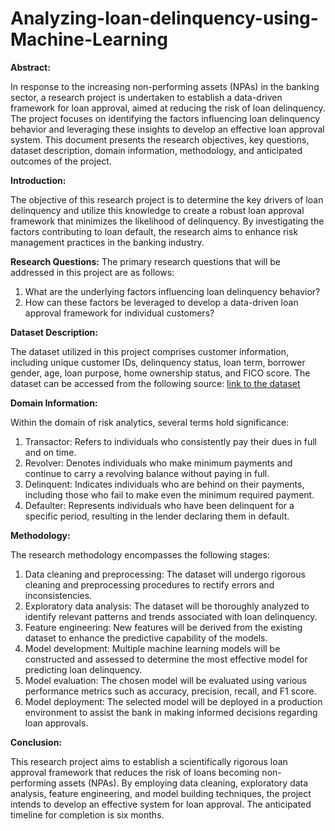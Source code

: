 # Analyzing-loan-delinquency-using-Machine-Learning

**Abstract:**

In response to the increasing non-performing assets (NPAs) in the banking sector, a research project is undertaken to establish a data-driven framework for loan approval, aimed at reducing the risk of loan delinquency. The project focuses on identifying the factors influencing loan delinquency behavior and leveraging these insights to develop an effective loan approval system. This document presents the research objectives, key questions, dataset description, domain information, methodology, and anticipated outcomes of the project.

**Introduction:**

The objective of this research project is to determine the key drivers of loan delinquency and utilize this knowledge to create a robust loan approval framework that minimizes the likelihood of delinquency. By investigating the factors contributing to loan default, the research aims to enhance risk management practices in the banking industry.

**Research Questions:**
The primary research questions that will be addressed in this project are as follows:
1. What are the underlying factors influencing loan delinquency behavior?
2. How can these factors be leveraged to develop a data-driven loan approval framework for individual customers?

**Dataset Description:**

The dataset utilized in this project comprises customer information, including unique customer IDs, delinquency status, loan term, borrower gender, age, loan purpose, home ownership status, and FICO score. The dataset can be accessed from the following source: [link to the dataset](https://archive.ics.uci.edu/ml/datasets/default+of+credit+card+clients)

**Domain Information:**

Within the domain of risk analytics, several terms hold significance:
1. Transactor: Refers to individuals who consistently pay their dues in full and on time.
2. Revolver: Denotes individuals who make minimum payments and continue to carry a revolving balance without paying in full.
3. Delinquent: Indicates individuals who are behind on their payments, including those who fail to make even the minimum required payment.
4. Defaulter: Represents individuals who have been delinquent for a specific period, resulting in the lender declaring them in default.

**Methodology:**

The research methodology encompasses the following stages:
1. Data cleaning and preprocessing: The dataset will undergo rigorous cleaning and preprocessing procedures to rectify errors and inconsistencies.
2. Exploratory data analysis: The dataset will be thoroughly analyzed to identify relevant patterns and trends associated with loan delinquency.
3. Feature engineering: New features will be derived from the existing dataset to enhance the predictive capability of the models.
4. Model development: Multiple machine learning models will be constructed and assessed to determine the most effective model for predicting loan delinquency.
5. Model evaluation: The chosen model will be evaluated using various performance metrics such as accuracy, precision, recall, and F1 score.
6. Model deployment: The selected model will be deployed in a production environment to assist the bank in making informed decisions regarding loan approvals.

**Conclusion:**

This research project aims to establish a scientifically rigorous loan approval framework that reduces the risk of loans becoming non-performing assets (NPAs). By employing data cleaning, exploratory data analysis, feature engineering, and model building techniques, the project intends to develop an effective system for loan approval. The anticipated timeline for completion is six months.
